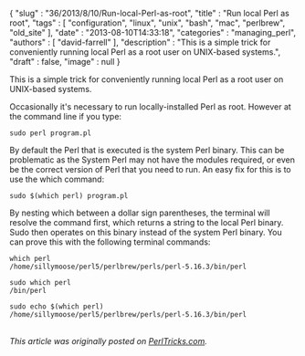 {
   "slug" : "36/2013/8/10/Run-local-Perl-as-root",
   "title" : "Run local Perl as root",
   "tags" : [
      "configuration",
      "linux",
      "unix",
      "bash",
      "mac",
      "perlbrew",
      "old_site"
   ],
   "date" : "2013-08-10T14:33:18",
   "categories" : "managing_perl",
   "authors" : [
      "david-farrell"
   ],
   "description" : "This is a simple trick for conveniently running local Perl as a root user on UNIX-based systems.",
   "draft" : false,
   "image" : null
}


This is a simple trick for conveniently running local Perl as a root user on UNIX-based systems.

Occasionally it's necessary to run locally-installed Perl as root. However at the command line if you type:

``` prettyprint
sudo perl program.pl
```

By default the Perl that is executed is the system Perl binary. This can be problematic as the System Perl may not have the modules required, or even be the correct version of Perl that you need to run. An easy fix for this is to use the which command:

``` prettyprint
sudo $(which perl) program.pl
```

By nesting which between a dollar sign parentheses, the terminal will resolve the command first, which returns a string to the local Perl binary. Sudo then operates on this binary instead of the system Perl binary. You can prove this with the following terminal commands:

``` prettyprint
which perl
/home/sillymoose/perl5/perlbrew/perls/perl-5.16.3/bin/perl

sudo which perl
/bin/perl

sudo echo $(which perl)
/home/sillymoose/perl5/perlbrew/perls/perl-5.16.3/bin/perl
```

\
*This article was originally posted on [PerlTricks.com](http://perltricks.com).*

